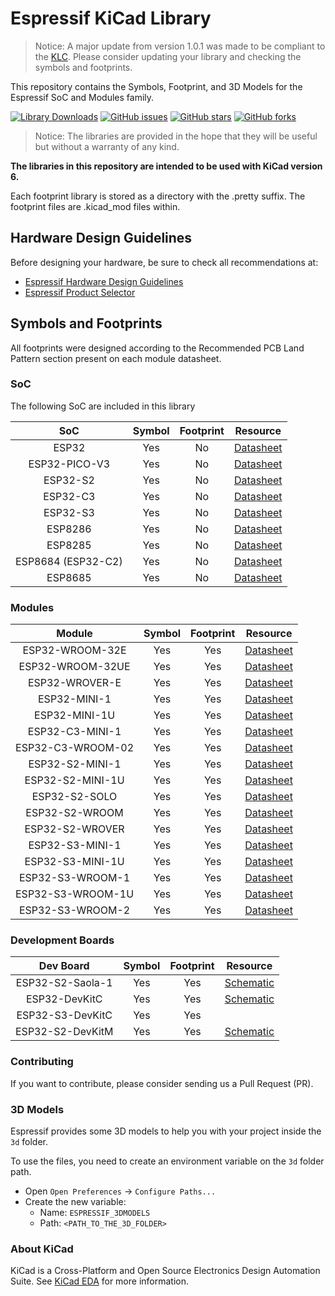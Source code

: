 # Espressif KiCad Library


> Notice: A major update from version 1.0.1 was made to be compliant to the [KLC](https://klc.kicad.org/). Please consider updating your library and checking the symbols and footprints.

This repository contains the Symbols, Footprint, and 3D Models for the Espressif SoC and Modules family.

[![Library Downloads](https://img.shields.io/github/downloads/espressif/kicad-libraries/total?style=flat-square)](https://github.com/espressif/kicad-libraries/)
[![GitHub issues](https://img.shields.io/github/issues/espressif/kicad-libraries)](https://github.com/espressif/kicad-libraries/issues)
[![GitHub stars](https://img.shields.io/github/stars/espressif/kicad-libraries)](https://github.com/espressif/kicad-libraries/stargazers)
[![GitHub forks](https://img.shields.io/github/forks/espressif/kicad-libraries)](https://github.com/espressif/kicad-libraries/network)

> Notice: The libraries are provided in the hope that they will be useful but without a warranty of any kind.

**The libraries in this repository are intended to be used with KiCad version 6.**

Each footprint library is stored as a directory with the .pretty suffix. The footprint files are .kicad_mod files within.

## Hardware Design Guidelines

Before designing your hardware, be sure to check all recommendations at:

* [Espressif Hardware Design Guidelines](https://www.espressif.com/sites/default/files/documentation/esp32_hardware_design_guidelines_en.pdf)
* [Espressif Product Selector](https://products.espressif.com/#/)

## Symbols and Footprints

All footprints were designed according to the Recommended PCB Land Pattern section present on each module datasheet.

### SoC

The following SoC are included in this library

| SoC               | Symbol | Footprint | Resource                                                                                               |
|:-----------------:|:------:|:---------:|:------------------------------------------------------------------------------------------------------:|
|ESP32              |Yes     |No         |[Datasheet](https://www.espressif.com/sites/default/files/documentation/esp32_datasheet_en.pdf)         |
|ESP32-PICO-V3      |Yes     |No         |[Datasheet](https://www.espressif.com/sites/default/files/documentation/esp32-pico-v3_datasheet_en.pdf) |
|ESP32-S2           |Yes     |No         |[Datasheet](https://www.espressif.com/sites/default/files/documentation/esp32-s2_datasheet_en.pdf)      |
|ESP32-C3           |Yes     |No         |[Datasheet](https://www.espressif.com/sites/default/files/documentation/esp32-c3_datasheet_en.pdf)      |
|ESP32-S3           |Yes     |No         |[Datasheet](https://www.espressif.com/sites/default/files/documentation/esp32-s3_datasheet_en.pdf)      |
|ESP8286            |Yes     |No         |[Datasheet](https://www.espressif.com/sites/default/files/documentation/0a-esp8266ex_datasheet_en.pdf)  |
|ESP8285            |Yes     |No         |[Datasheet](https://www.espressif.com/sites/default/files/documentation/0a-esp8285_datasheet_en.pdf)    |
|ESP8684 (ESP32-C2) |Yes     |No         |[Datasheet](https://www.espressif.com/sites/default/files/documentation/esp8684_datasheet_en.pdf)       |
|ESP8685            |Yes     |No         |[Datasheet](https://www.espressif.com/sites/default/files/documentation/esp8685_datasheet_en.pdf)       |

### Modules

| Module           | Symbol | Footprint | Resource                                                                                                                    |
|:----------------:|:------:|:---------:|:---------------------------------------------------------------------------------------------------------------------------:|
|ESP32-WROOM-32E   |Yes     |Yes        |[Datasheet](https://www.espressif.com/sites/default/files/documentation/esp32-wroom-32e_esp32-wroom-32ue_datasheet_en.pdf)   |
|ESP32-WROOM-32UE  |Yes     |Yes        |[Datasheet](https://www.espressif.com/sites/default/files/documentation/esp32-wroom-32e_esp32-wroom-32ue_datasheet_en.pdf)   |
|ESP32-WROVER-E    |Yes     |Yes        |[Datasheet](https://www.espressif.com/sites/default/files/documentation/esp32-wrover-e_esp32-wrover-ie_datasheet_en.pdf)     |
|ESP32-MINI-1      |Yes     |Yes        |[Datasheet](https://www.espressif.com/sites/default/files/documentation/esp32-mini-1_datasheet_en.pdf)                       |
|ESP32-MINI-1U     |Yes     |Yes        |[Datasheet](https://www.espressif.com/sites/default/files/documentation/esp32-mini-1_datasheet_en.pdf)                       |
|ESP32-C3-MINI-1   |Yes     |Yes        |[Datasheet](https://www.espressif.com/sites/default/files/documentation/esp32-c3-mini-1_datasheet_en.pdf)                    |
|ESP32-C3-WROOM-02 |Yes     |Yes        |[Datasheet](https://www.espressif.com/sites/default/files/documentation/esp32-c3-wroom-02_datasheet_en.pdf)                  |
|ESP32-S2-MINI-1   |Yes     |Yes        |[Datasheet](https://www.espressif.com/sites/default/files/documentation/esp32-s2-mini-1_esp32-s2-mini-1u_datasheet_en.pdf)   |
|ESP32-S2-MINI-1U  |Yes     |Yes        |[Datasheet](https://www.espressif.com/sites/default/files/documentation/esp32-s2-mini-1_esp32-s2-mini-1u_datasheet_en.pdf)   |
|ESP32-S2-SOLO     |Yes     |Yes        |[Datasheet](https://www.espressif.com/sites/default/files/documentation/esp32-s2-solo_esp32-s2-solo-u_datasheet_en.pdf)      |
|ESP32-S2-WROOM    |Yes     |Yes        |[Datasheet](https://www.espressif.com/sites/default/files/documentation/esp32-s2-wroom_esp32-s2-wroom-i_datasheet_en.pdf)    |
|ESP32-S2-WROVER   |Yes     |Yes        |[Datasheet](https://www.espressif.com/sites/default/files/documentation/esp32-s2-wrover_esp32-s2-wrover-i_datasheet_en.pdf)  |
|ESP32-S3-MINI-1   |Yes     |Yes        |[Datasheet](https://www.espressif.com/sites/default/files/documentation/esp32-s3-mini-1_mini-1u_datasheet_en.pdf)            |
|ESP32-S3-MINI-1U  |Yes     |Yes        |[Datasheet](https://www.espressif.com/sites/default/files/documentation/esp32-s3-mini-1_mini-1u_datasheet_en.pdf)            |
|ESP32-S3-WROOM-1  |Yes     |Yes        |[Datasheet](https://www.espressif.com/sites/default/files/documentation/esp32-s3-wroom-1_wroom-1u_datasheet_en.pdf)          |
|ESP32-S3-WROOM-1U |Yes     |Yes        |[Datasheet](https://www.espressif.com/sites/default/files/documentation/esp32-s3-wroom-1_wroom-1u_datasheet_en.pdf)          |
|ESP32-S3-WROOM-2  |Yes     |Yes        |[Datasheet](https://www.espressif.com/sites/default/files/documentation/esp32-s3-wroom-2_datasheet_en.pdf)                   |

### Development Boards

|    Dev Board     | Symbol | Footprint |                           Resource                           |
| :--------------: | :----: | :-------: | :----------------------------------------------------------: |
| ESP32-S2-Saola-1 |  Yes   |    Yes    | [Schematic](https://dl.espressif.com/dl/schematics/ESP32-S2-SAOLA-1_V1.1_schematics.pdf) |
|  ESP32-DevKitC   |  Yes   |    Yes    | [Schematic](https://dl.espressif.com/dl/schematics/esp32_devkitc_v4-sch.pdf) |
| ESP32-S3-DevKitC |  Yes   |    Yes    |                                                              |
| ESP32-S2-DevKitM |  Yes   |    Yes    | [Schematic](https://dl.espressif.com/dl/schematics/ESP32-S2-DevKitM-1_V1_Schematics.pdf) |

### Contributing

If you want to contribute, please consider sending us a Pull Request (PR).

### 3D Models

Espressif provides some 3D models to help you with your project inside the ``3d`` folder.

To use the files, you need to create an environment variable on the ``3d`` folder path.

* Open ``Open Preferences`` -> ``Configure Paths...``
* Create the new variable:
    * Name: ``ESPRESSIF_3DMODELS``
    * Path: ``<PATH_TO_THE_3D_FOLDER>``

### About KiCad

KiCad is a Cross-Platform and Open Source Electronics Design Automation Suite. See [KiCad EDA](https://kicad.org/) for more information.
